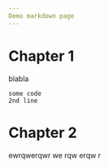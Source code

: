 ```yaml
---
Demo markdown page
---
```


# Chapter 1

blabla

    some code
    2nd line

# Chapter 2

ewrqwerqwr
we
rqw
erqw
r
